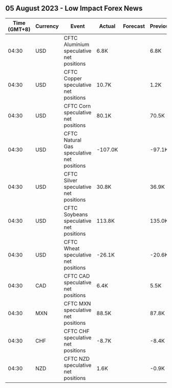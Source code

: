 ## 05 August 2023 - Low Impact Forex News

| Time (GMT+8) | Currency | Event | Actual | Forecast | Previous |
|------|----------|-------|--------|----------|----------|
| 04:30 | USD | CFTC Aluminium speculative net positions | 6.8K |  | 6.8K |
| 04:30 | USD | CFTC Copper speculative net positions | 10.7K |  | 1.2K |
| 04:30 | USD | CFTC Corn speculative net positions | 80.1K |  | 70.5K |
| 04:30 | USD | CFTC Natural Gas speculative net positions | -107.0K |  | -97.1K |
| 04:30 | USD | CFTC Silver speculative net positions | 30.8K |  | 36.9K |
| 04:30 | USD | CFTC Soybeans speculative net positions | 113.8K |  | 135.0K |
| 04:30 | USD | CFTC Wheat speculative net positions | -26.1K |  | -20.6K |
| 04:30 | CAD | CFTC CAD speculative net positions | 6.4K |  | 5.5K |
| 04:30 | MXN | CFTC MXN speculative net positions | 88.5K |  | 87.8K |
| 04:30 | CHF | CFTC CHF speculative net positions | -8.7K |  | -8.4K |
| 04:30 | NZD | CFTC NZD speculative net positions | 1.6K |  | -0.9K |
